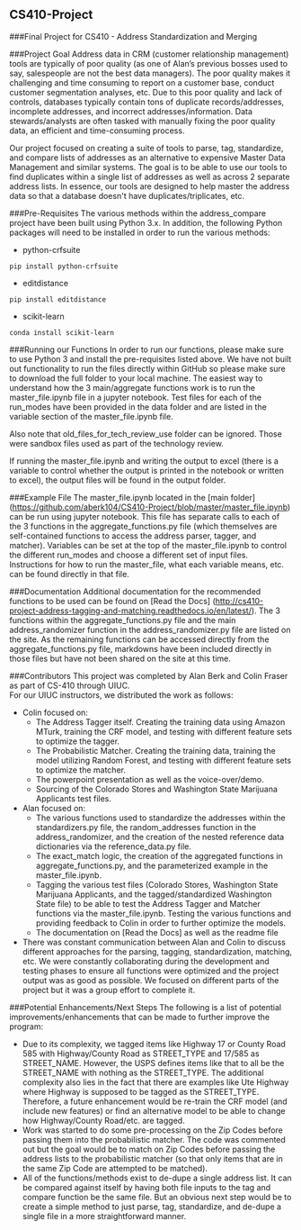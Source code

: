 ## CS410-Project
###Final Project for CS410 - Address Standardization and Merging

###Project Goal
Address data in CRM (customer relationship management) tools are typically of poor quality (as one of Alan’s previous bosses used to say, salespeople are not the best data managers).  The poor quality makes it challenging and time consuming to report on a customer base, conduct customer segmentation analyses, etc.  Due to this poor quality and lack of controls, databases typically contain tons of duplicate records/addresses, incomplete addresses, and incorrect addresses/information.  Data stewards/analysts are often tasked with manually fixing the poor quality data, an efficient and time-consuming process.

Our project focused on creating a suite of tools to parse, tag, standardize, and compare lists of addresses as an alternative to expensive Master Data Management and similar systems.  The goal is to be able to use our tools to find duplicates within a single list of addresses as well as across 2 separate address lists.  In essence, our tools are designed to help master the address data so that a database doesn't have duplicates/triplicates, etc.

###Pre-Requisites
The various methods within the address_compare project have been built using Python 3.x. In addition, the following Python packages will need to be installed in order to run the various methods:

- python-crfsuite
```
pip install python-crfsuite
```
- editdistance
```
pip install editdistance
```
- scikit-learn
```
conda install scikit-learn
```

###Running our Functions
In order to run our functions, please make sure to use Python 3 and install the pre-requisites listed above.  We have not built out functionality to run the files directly within GitHub so please make sure to download the full folder to your local machine.  The easiest way to understand how the 3 main/aggregate functions work is to run the master_file.ipynb file in a jupyter notebook.  Test files for each of the run_modes have been provided in the data folder and are listed in the variable section of the master_file.ipynb file.

Also note that old_files_for_tech_review_use folder can be ignored.  Those were sandbox files used as part of the technology review.

If running the master_file.ipynb and writing the output to excel (there is a variable to control whether the output is printed in the notebook or written to excel), the output files will be found in the output folder.

###Example File
The master_file.ipynb located in the [main folder] (https://github.com/aberk104/CS410-Project/blob/master/master_file.ipynb) can be run using jupyter notebook.
This file has separate calls to each of the 3 functions in the aggregate_functions.py file (which themselves are self-contained functions to access the address parser, tagger, and matcher).
Variables can be set at the top of the master_file.ipynb to control the different run_modes and choose a different set of input files.
Instructions for how to run the master_file, what each variable means, etc. can be found directly in that file.

###Documentation
Additional documentation for the recommended functions to be used can be found on [Read the Docs] (http://cs410-project-address-tagging-and-matching.readthedocs.io/en/latest/).
The 3 functions within the aggregate_functions.py file and the main address_randomizer function in the address_randomizer.py file are listed on the site.
As the remaining functions can be accessed directly from the aggregate_functions.py file, markdowns have been included directly in those files but have not been shared on the site at this time.

###Contributors
This project was completed by Alan Berk and Colin Fraser as part of CS-410 through UIUC.  
For our UIUC instructors, we distributed the work as follows:
- Colin focused on:
  - The Address Tagger itself. Creating the training data using Amazon MTurk, training the CRF model, and testing with different feature sets to optimize the tagger.
  - The Probabilistic Matcher. Creating the training data, training the model utilizing Random Forest, and testing with different feature sets to optimize the matcher.
  - The powerpoint presentation as well as the voice-over/demo.
  - Sourcing of the Colorado Stores and Washington State Marijuana Applicants test files.
- Alan focused on:
  - The various functions used to standardize the addresses within the standardizers.py file, the random_addresses function in the address_randomizer, and the creation of the nested reference data dictionaries via the reference_data.py file.
  - The exact_match logic, the creation of the aggregated functions in aggregate_functions.py, and the parameterized example in the master_file.ipynb.
  - Tagging the various test files (Colorado Stores, Washington State Marijuana Applicants, and the tagged/standardized Washington State file) to be able to test the Address Tagger and Matcher functions via the master_file.ipynb.  Testing the various functions and providing feedback to Colin in order to further optimize the models.
  - The documentation on [Read the Docs] as well as the readme file
- There was constant communication between Alan and Colin to discuss different approaches for the parsing, tagging, standardization, matching, etc. We were constantly collaborating during the development and testing phases to ensure all functions were optimized and the project output was as good as possible.  We focused on different parts of the project but it was a group effort to complete it.

###Potential Enhancements/Next Steps
The following is a list of potential improvements/enhancements that can be made to further improve the program:
- Due to its complexity, we tagged items like Highway 17 or County Road 585 with Highway/County Road as STREET_TYPE and 17/585 as STREET_NAME.  However, the USPS defines items like that to all be the STREET_NAME with nothing as the STREET_TYPE.  The additional complexity also lies in the fact that there are examples like Ute Highway where Highway is supposed to be tagged as the STREET_TYPE.  Therefore, a future enhancement would be re-train the CRF model (and include new features) or find an alternative model to be able to change how Highway/County Road/etc. are tagged.
- Work was started to do some pre-processing on the Zip Codes before passing them into the probabilistic matcher.  The code was commented out but the goal would be to match on Zip Codes before passing the address lists to the probabilistic matcher (so that only items that are in the same Zip Code are attempted to be matched).
- All of the functions/methods exist to de-dupe a single address list. It can be compared against itself by having both file inputs to the tag and compare function be the same file.  But an obvious next step would be to create a simple method to just parse, tag, standardize, and de-dupe a single file in a more straightforward manner.